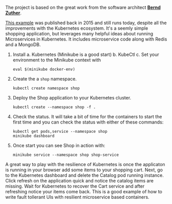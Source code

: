 The project is based on the great work from the software architect 
[**Bernd Zuther**](https://github.com/zutherb).

[This example](https://github.com/zutherb/AppStash/tree/543d00282875c2dce64e788b265a0f3b3fc217e2/kubernetes/example/shop) 
was published back in 2015 and still runs today, despite all the improvements 
with the Kubernetes ecosystem. It's a seemly simple shopping application, but 
leverages many helpful ideas about running Microservices in Kubernetes. It 
includes microservice code along with Redis and a MongoDB.  

1. Install 
   a. Kubernetes (Minikube is a good start)
   b. KubeCtl
   c. Set your environment to the Minikube context with
   
   ```eval $(minikube docker-env)```

2. Create the a `shop` namespace.

   ```kubectl create namespace shop```

3. Deploy the Shop application to your Kubernetes cluster.

   ```kubectl create --namespace shop -f .```

4. Check the status. It will take a bit of time for the containers to start the first time and 
you can check the status with either of these commands:

    ```
    kubectl get pods,service --namespace shop
    minikube dashboard
    ```

5. Once start you can see Shop in action with: 

    ```minikube service --namespace shop shop-service```

A great way to play with the resilience of Kubernetes is once the applicaton
is running in your browser add some items to your shopping cart. Next, go to 
the Kubernetes dashboard and delete the Catalog pod running instance. Click 
refresh on the application quick and notice the catalog items are missing. Wait 
for Kubernetes to recover the Cart service and after refreshing notice your 
items come back. This is a good example of how to write fault tollerant UIs 
with resilient microservice based containers.
